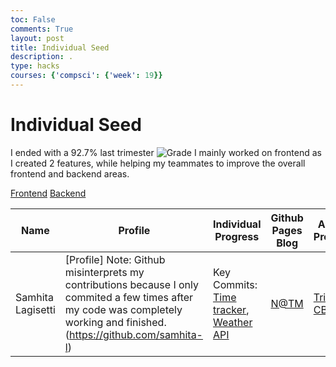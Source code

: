 ```yaml
---
toc: False
comments: True
layout: post
title: Individual Seed
description: .
type: hacks
courses: {'compsci': {'week': 19}}
---
```


# Individual Seed

I ended with a 92.7% last trimester
![Grade](https://files.catbox.moe/7iqnde.png)
I mainly worked on frontend as I created 2 features, while helping my teammates to improve the overall frontend and backend areas.

[Frontend](https://github.com/samhita-l/travel_project1)
[Backend](https://github.com/Lin-cT/travel_backends)

| Name | Profile | Individual Progress | Github Pages Blog | AP Prep | Project Work |
|----------|----------|----------|----------|----------|----------|
|   Samhita Lagisetti   |   [Profile] Note: Github misinterprets my contributions because I only commited a few times after my code was completely working and finished. (https://github.com/samhita-l)   |   Key Commits: [Time tracker](https://github.com/samhita-l/travel_project1/commit/2b8ff2bcc9eb1cd04e37f060de94b9c87d17bb9e), [Weather API](https://github.com/samhita-l/travel_project1/commit/1fc67411f615187e1dd41b1bbb361dca9f827382)    |   [N@TM](https://samhita-l.github.io/compsci/2024/02/23/N@TM_Tri2.html)   |   [Tri 2 CB](https://samhita-l.github.io/compsci/2023/12/22/CBReflection_IPYNB_2_.html)   | [CPT Project Brainstorming](https://samhita-l.github.io/compsci/2024/01/22/CPT_Schedule_IPYNB_2_.html) |